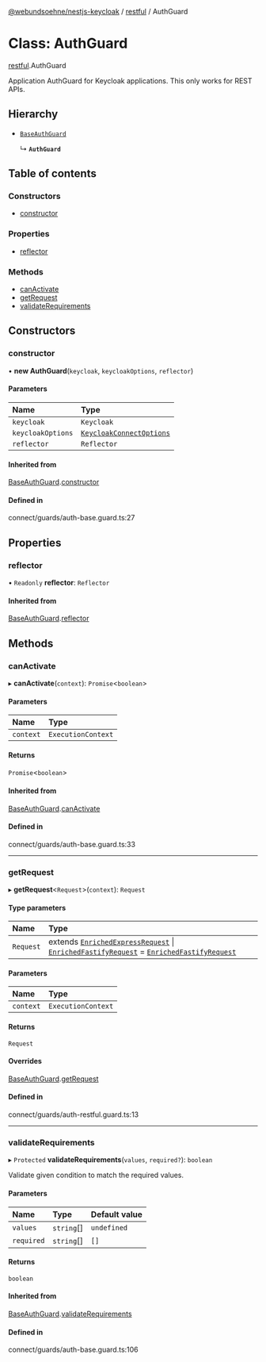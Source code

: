 [@webundsoehne/nestjs-keycloak](../README.md) / [restful](../modules/restful.md) / AuthGuard

# Class: AuthGuard

[restful](../modules/restful.md).AuthGuard

Application AuthGuard for Keycloak applications. This only works for REST APIs.

## Hierarchy

- [`BaseAuthGuard`](index.BaseAuthGuard.md)

  ↳ **`AuthGuard`**

## Table of contents

### Constructors

- [constructor](restful.AuthGuard.md#constructor)

### Properties

- [reflector](restful.AuthGuard.md#reflector)

### Methods

- [canActivate](restful.AuthGuard.md#canactivate)
- [getRequest](restful.AuthGuard.md#getrequest)
- [validateRequirements](restful.AuthGuard.md#validaterequirements)

## Constructors

### constructor

• **new AuthGuard**(`keycloak`, `keycloakOptions`, `reflector`)

#### Parameters

| Name              | Type                                                                      |
| :---------------- | :------------------------------------------------------------------------ |
| `keycloak`        | `Keycloak`                                                                |
| `keycloakOptions` | [`KeycloakConnectOptions`](../interfaces/index.KeycloakConnectOptions.md) |
| `reflector`       | `Reflector`                                                               |

#### Inherited from

[BaseAuthGuard](index.BaseAuthGuard.md).[constructor](index.BaseAuthGuard.md#constructor)

#### Defined in

connect/guards/auth-base.guard.ts:27

## Properties

### reflector

• `Readonly` **reflector**: `Reflector`

#### Inherited from

[BaseAuthGuard](index.BaseAuthGuard.md).[reflector](index.BaseAuthGuard.md#reflector)

## Methods

### canActivate

▸ **canActivate**(`context`): `Promise`<`boolean`\>

#### Parameters

| Name      | Type               |
| :-------- | :----------------- |
| `context` | `ExecutionContext` |

#### Returns

`Promise`<`boolean`\>

#### Inherited from

[BaseAuthGuard](index.BaseAuthGuard.md).[canActivate](index.BaseAuthGuard.md#canactivate)

#### Defined in

connect/guards/auth-base.guard.ts:33

---

### getRequest

▸ **getRequest**<`Request`\>(`context`): `Request`

#### Type parameters

| Name | Type |
| :-- | :-- |
| `Request` | extends [`EnrichedExpressRequest`](../modules/index.md#enrichedexpressrequest) \| [`EnrichedFastifyRequest`](../modules/index.md#enrichedfastifyrequest) = [`EnrichedFastifyRequest`](../modules/index.md#enrichedfastifyrequest) |

#### Parameters

| Name      | Type               |
| :-------- | :----------------- |
| `context` | `ExecutionContext` |

#### Returns

`Request`

#### Overrides

[BaseAuthGuard](index.BaseAuthGuard.md).[getRequest](index.BaseAuthGuard.md#getrequest)

#### Defined in

connect/guards/auth-restful.guard.ts:13

---

### validateRequirements

▸ `Protected` **validateRequirements**(`values`, `required?`): `boolean`

Validate given condition to match the required values.

#### Parameters

| Name       | Type       | Default value |
| :--------- | :--------- | :------------ |
| `values`   | `string`[] | `undefined`   |
| `required` | `string`[] | `[]`          |

#### Returns

`boolean`

#### Inherited from

[BaseAuthGuard](index.BaseAuthGuard.md).[validateRequirements](index.BaseAuthGuard.md#validaterequirements)

#### Defined in

connect/guards/auth-base.guard.ts:106

